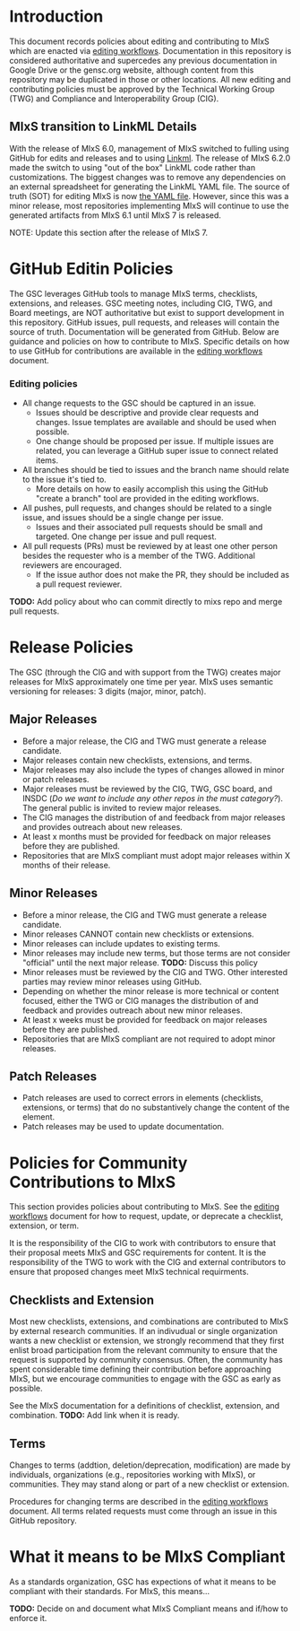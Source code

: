 # Introduction

This document records policies about editing and contributing to MIxS which are enacted via [editing workflows](workflow.md). Documentation in this repository is considered authoritative and supercedes any previous documentation in Google Drive or the gensc.org website, although content from this repository may be duplicated in those or other locations. All new editing and contributing policies must be approved by the Technical Working Group (TWG) and Compliance and Interoperability Group (CIG).

## MIxS transition to LinkML Details

With the release of MIxS 6.0, management of MIxS switched to fulling using GitHub for edits and releases and to using [Linkml](https://linkml.io/). The release of MIxS 6.2.0 made the switch to using "out of the box" LinkML code rather than customizations. The biggest changes was to remove any dependencies on an external spreadsheet for generating the LinkML YAML file. The source of truth (SOT) for editing MIxS is now [the YAML file](https://github.com/GenomicsStandardsConsortium/mixs/blob/main/src/mixs/schema/mixs.yaml). However, since this was a minor release, most repositories implementing MIxS will continue to use the generated artifacts from MIxS 6.1 until MIxS 7 is released.

NOTE: Update this section after the release of MIxS 7.

# GitHub Editin Policies

The GSC leverages GitHub tools to manage MIxS terms, checklists, extensions, and releases. GSC meeting notes, including CIG, TWG, and Board meetings, are NOT authoritative but exist to support development in this repository. GitHub issues, pull requests, and releases will contain the source of truth. Documentation will be generated from GitHub. Below are guidance and policies on how to contribute to MIxS. Specific details on how to use GitHub for contributions are available in the [editing workflows](workflow.md) document.

### Editing policies
* All change requests to the GSC should be captured in an issue.
  * Issues should be descriptive and provide clear requests and changes. Issue templates are available and should be used when possible.
  *  One change should be proposed per issue. If multiple issues are related, you can leverage a GitHub super issue to connect related items.
* All branches should be tied to issues and the branch name should relate to the issue it's tied to.
  * More details on how to easily accomplish this using the GitHub "create a branch" tool are provided in the editing workflows.
* All pushes, pull requests, and changes should be related to a single issue, and issues should be a single change per issue.
  * Issues and their associated pull requests should be small and targeted. One change per issue and pull request.
* All pull requests (PRs) must be reviewed by at least one other person besides the requester who is a member of the TWG. Additional reviewers are encouraged.
  * If the issue author does not make the PR, they should be included as a pull request reviewer.

**TODO:** Add policy about who can commit directly to mixs repo and merge pull requests.

# Release Policies
The GSC (through the CIG and with support from the TWG) creates major releases for MIxS approximately one time per year. MIxS uses semantic versioning for releases: 3 digits (major, minor, patch).

## Major Releases
* Before a major release, the CIG and TWG must generate a release candidate.
* Major releases contain new checklists, extensions, and terms.
* Major releases may also include the types of changes allowed in minor or patch releases.
* Major releases must be reviewed by the CIG, TWG, GSC board, and INSDC (_Do we want to include any other repos in the must category?_). The general public is invited to review major releases.
* The CIG manages the distribution of and feedback from major releases and provides outreach about new releases.
* At least x months must be provided for feedback on major releases before they are published.
* Repositories that are MIxS compliant must adopt major releases within X months of their release.

## Minor Releases
* Before a minor release, the CIG and TWG must generate a release candidate.
* Minor releases CANNOT contain new checklists or extensions.
* Minor releases can include updates to existing terms.
* Minor releases may include new terms, but those terms are not consider "official" until the next major release. **TODO:**  Discuss this policy
* Minor releases must be reviewed by the CIG and TWG. Other interested parties may review minor releases using GitHub.
* Depending on whether the minor release is more technical or content focused, either the TWG or CIG manages the distribution of and feedback and provides outreach about new minor releases.
* At least x weeks must be provided for feedback on major releases before they are published.
* Repositories that are MIxS compliant are not required to adopt minor releases.

## Patch Releases
* Patch releases are used to correct errors in elements (checklists, extensions, or terms) that do no substantively change the content of the element.
* Patch releases may be used to update documentation.

# Policies for Community Contributions to MIxS

This section provides policies about contributing to MIxS. See the [editing workflows](workflow.md) document for how to request, update, or deprecate a checklist, extension, or term.

It is the responsibility of the CIG to work with contributors to ensure that their proposal meets MIxS and GSC requirements for content. It is the responsibility of the TWG to work with the CIG and external contributors to ensure that proposed changes meet MIxS technical requirments. 

## Checklists and Extension

Most new checklists, extensions, and combinations are contributed to MIxS by external research communities. If an indivudual or single organization wants a new checklist or extension, we strongly recommend that they first enlist broad participation from the relevant community to ensure that the request is supported by community consensus. Often, the community has spent considerable time defining their contribution before approaching MIxS, but we encourage communities to engage with the GSC as early as possible. 

See the MIxS documentation for a definitions of checklist, extension, and combination. **TODO:** Add link when it is ready.

## Terms

Changes to terms (addtion, deletion/deprecation, modification) are made by individuals, organizations (e.g., repositories working with MIxS), or communities. They may stand along or part of a new checklist or extension.

Procedures for changing terms are described in the [editing workflows](workflow.md) document. All terms related requests must come through an issue in this GitHub repository. 

# What it means to be MIxS Compliant
As a standards organization, GSC has expections of what it means to be compliant with their standards. For MIxS, this  means...

**TODO:** Decide on and document what MIxS Compliant means and if/how to enforce it.
